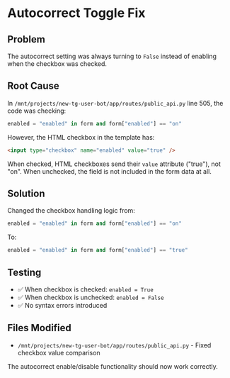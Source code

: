 # Autocorrect Toggle Fix

## Problem
The autocorrect setting was always turning to `False` instead of enabling when the checkbox was checked.

## Root Cause
In `/mnt/projects/new-tg-user-bot/app/routes/public_api.py` line 505, the code was checking:

```python
enabled = "enabled" in form and form["enabled"] == "on"
```

However, the HTML checkbox in the template has:
```html
<input type="checkbox" name="enabled" value="true" />
```

When checked, HTML checkboxes send their `value` attribute ("true"), not "on".
When unchecked, the field is not included in the form data at all.

## Solution
Changed the checkbox handling logic from:
```python
enabled = "enabled" in form and form["enabled"] == "on"
```

To:
```python
enabled = "enabled" in form and form["enabled"] == "true"
```

## Testing
- ✅ When checkbox is checked: `enabled = True`
- ✅ When checkbox is unchecked: `enabled = False`
- ✅ No syntax errors introduced

## Files Modified
- `/mnt/projects/new-tg-user-bot/app/routes/public_api.py` - Fixed checkbox value comparison

The autocorrect enable/disable functionality should now work correctly.
